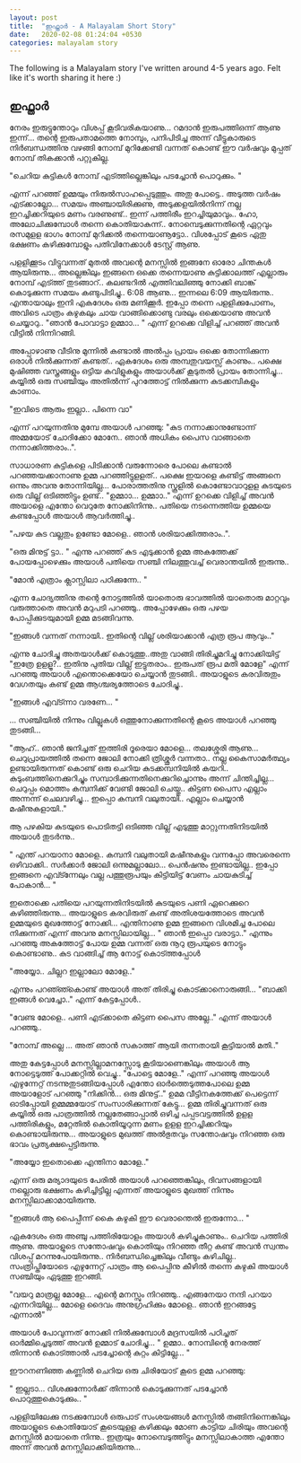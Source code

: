 ```yaml
---
layout: post
title:  "ഇഫ്താർ - A Malayalam Short Story"
date:   2020-02-08 01:24:04 +0530
categories: malayalam story
---
```

The following is a Malayalam story I've written around 4-5 years ago. Felt like it's worth sharing it here :)

## ഇഫ്താർ

നേരം ഇരുട്ടുന്തോറും വിശപ്പ് കൂടിവരികയാണു... റമദാൻ ഇരുപത്തിഒന്ന് ആണു ഇന്ന്... തന്റെ ഇരുപതാമത്തെ നോമ്പും, പനിപിടിച്ച അന്ന് വീട്ടുകാരുടെ നിർബന്ധത്തിനു വഴങ്ങി നോമ്പ് മുറിക്കേണ്ടി വന്നത് കൊണ്ട് ഈ വർഷവും മുപ്പത് നോമ്പ് തികക്കാൻ പറ്റുകില്ല.  

"ചെറിയ കുട്ടികൾ നോമ്പ് എട്ത്തില്ലെങ്കിലും പടച്ചോൻ പൊറുക്കും. " 

എന്ന് പറഞ്ഞ് ഉമ്മയും നിരുൽസാഹപ്പെടുത്തും. അതു പോട്ടെ.. അടുത്ത വർഷം എട്ക്കാല്ലോ... സമയം അഞ്ചായിരിക്കുണു, അടുക്കളയിൽനിന്ന് നല്ല ഇറച്ചിക്കറിയുടെ മണം വരണുണ്ട്.. ഇന്ന് പത്തിരീം ഇറച്ചിയുമാവും.. ഹോ, അലോചിക്കുമ്പോൾ തന്നെ കൊതിയാകുന്ന്.. നോമ്പെടുക്കുന്നതിന്റെ ഏറ്റവും രസമുളള ഭാഗം നോമ്പ് മുറിക്കൽ തന്നെയാണൂട്ടോ.. വിശപ്പോട് കൂടെ ഏതു ഭക്ഷണം കഴിക്കുമ്പോളും പതിവിനേക്കാൾ ടേസ്റ്റ് ആണു. 




പളളിക്കൂടം വിട്ടുവന്നത് മുതൽ അവന്റെ മനസ്സിൽ ഇങ്ങനേ ഓരോ ചിന്തകൾ ആയിരുന്നു... അല്ലെങ്കിലും  ഇങ്ങനെ ഒക്കെ തന്നെയാണു കുട്ടിക്കാലത്ത് എല്ലാരും നോമ്പ് എട്ത്ത് തുടങ്ങാറ്.. കലണ്ടറിൽ എത്തിവലിഞ്ഞു നോക്കി ബാങ്ക് കൊടുക്കുന്ന സമയം കണ്ടുപിടിച്ചു..  6:08 ആണു... ഇന്നലെ 6:09 ആയിരുന്നു.. എന്തായാലും ഇനി എകദേശം ഒരു മണിക്കൂർ. ഇപ്പോ  തന്നെ പളളിക്കുപോണം, അവിടെ പാത്രം കഴുകലും ചായ വാങ്ങിക്കൊണ്ടു വരലും ഒക്കെയാണു അവൻ ചെയ്യാറു..
 "ഞാൻ പോവാട്ടാ ഉമ്മാാ... " 
 എന്ന് ഉറക്കെ വിളിച്ച് പറഞ്ഞ് അവൻ വീട്ടിൽ നിന്നിറങ്ങി.


അപ്പോഴാണു വീടിനു മുന്നിൽ കണ്ടാൽ  അൽപ്പം  പ്രായം ഒക്കെ തോന്നിക്കുന്ന ഒരാൾ നിൽക്കുന്നത് കണ്ടത്.. ഏകദേശം ഒരു അമ്പതുവയസ്സ് കാണും.. പക്ഷെ മുഷിഞ്ഞ വസ്ത്രങ്ങളും ഒട്ടിയ കവിളുകളും അയാൾക്ക് കൂടുതൽ പ്രായം തോന്നിച്ചു... കയ്യിൽ ഒരു സഞ്ചിയും അതിൽന്ന് പുറത്തോട്ട് നിൽക്കുന്ന കുടക്കമ്പികളും കാണാം.

 "ഇവിടെ ആരും ഇല്ലാ.. പിന്നെ വാ" 
 
 എന്ന് പറയുന്നതിനു മുമ്പേ അയാൾ പറഞ്ഞു: "കുട നന്നാക്കാനുണ്ടോന്ന് അമ്മയോട് ചോദിക്കോ മോനേ.. ഞാൻ അധികം പൈസ വാങ്ങാതെ നന്നാക്കിത്തരാം..".


സാധാരണ കുട്ടികളെ പിടിക്കാൻ വരുന്നോരെ  പോലെ കണ്ടാൽ  പറഞ്ഞയക്കാനാണു ഉമ്മ പറഞ്ഞിട്ടുളളത്.. പക്ഷെ ഇയാളെ കണ്ടിട്ട് അങ്ങനെ ഒന്നും അവനു തോന്നിയില്ല... പോരാത്തതിനു സ്കൂളിൽ കൊണ്ടോവാറുളള കുടയുടെ ഒരു വില്ല് ഒടിഞ്ഞിട്ടും ഉണ്ട്.. "ഉമ്മാാ... ഉമ്മാാ.." എന്ന് ഉറക്കെ വിളിച്ച് അവൻ അയാളെ എന്തോ വെറുതേ നോക്കിനിന്നു.. പതിയെ നടന്നെത്തിയ ഉമ്മയെ കണ്ടപ്പോൾ അയാൾ ആവർത്തിച്ചു.. 

"പഴയ കുട വല്ലതും ഉണ്ടോ മോളെ.. ഞാൻ ശരിയാക്കിത്തരാം..".


 "ഒരു മിനുട്ട് ട്ടാ.. " എന്നു പറഞ്ഞ് കുട എടുക്കാൻ ഉമ്മ അകത്തേക്ക് പോയപ്പോഴെക്കും അയാൾ പതിയെ സഞ്ചി നിലത്തുവച്ച് വെരാന്തയിൽ ഇരുന്നു..
 
 "മോൻ എത്രാം ക്ലാസ്സിലാ പഠിക്കുന്നേ.. "
 
  എന്ന ചോദ്യത്തിനു തന്റെ നോട്ടത്തിൽ യാതൊരു ഭാവത്തിൽ യാതൊരു മാറ്റവും വരുത്താതെ അവൻ മറുപടി പറഞ്ഞു.. അപ്പോഴേക്കും ഒരു പഴയ പോപ്പിക്കുടയുമായി ഉമ്മ മടങ്ങിവന്നു.
  
 "ഇങ്ങൾ വന്നത് നന്നായി.. ഇതിന്റെ വില്ല് ശരിയാക്കാൻ എത്ര രൂപ ആവും.." 
 
എന്നു ചോദിച്ചു അതയാൾക്ക് കൊടുത്തു..അതു വാങ്ങി തിരിച്ചുമറിച്ചു നോക്കിയിട്ട് 
 "ഇത്രേ ഉളളൂ?.. ഇതിനു പുതിയ വില്ല് ഇട്ടുതരാം.. ഇരുപത് രൂപ മതി മോളേ" 
 എന്ന് പറഞ്ഞു അയാൾ എന്തൊക്കെയോ ചെയ്യാൻ തുടങ്ങി..  അയാളുടെ കരവിരുതും വേഗതയും കണ്ട് ഉമ്മ ആശ്ചര്യത്തോടെ ചോദിച്ചു.. 
 
"ഇങ്ങൾ എവ്ട്ന്നാ വരണേ... "

 ... സഞ്ചിയിൽ നിന്നും വില്ലുകൾ ഒത്തുനോക്കുന്നതിന്റെ കൂടെ അയാൾ പറഞ്ഞു തുടങ്ങി... 
 
"ആഹ്.. ഞാൻ ജനിച്ചത് ഇത്തിരി ദൂരെയാ മോളെ... തലശ്ശേരി ആണു...  ചെറുപ്രായത്തിൽ തന്നെ ജോലി നോക്കി ത്രിശ്ശൂർ വന്നതാ.. നല്ല കൈസാമർത്ഥ്യം ഉണ്ടായിരുന്നത് കൊണ്ട് ഒരു ചെറിയ കുടക്കമ്പനിയിൽ കയറി.. കുടുംബത്തിനെക്കുറിച്ചും സമ്പാദിക്കുന്നതിനെക്കുറിച്ചൊന്നും അന്ന് ചിന്തിച്ചില്ല... ചെറുപ്പം മൊത്തം കമ്പനിക്ക് വേണ്ടി ജോലി ചെയ്തു.. കിട്ടണ പൈസ എല്ലാം അന്നന്ന് ചെലവഴിച്ചു... ഇപ്പൊ കമ്പനി വലുതായി.. എല്ലാം ചെയ്യാൻ മഷീനുകളായി.."

 ആ പഴകിയ കുടയുടെ പൊടിതട്ടി ഒടിഞ്ഞ വില്ല് എടുത്തു മാറ്റുന്നതിനിടയിൽ അയാൾ തുടർന്നു.. 
 
" എന്ത് പറയാനാ മോളെ.. കമ്പനി വലുതായി മഷീനുകളും വന്നപ്പോ അവരെന്നെ ഒഴിവാക്കി.. സർക്കാർ ജോലി ഒന്നുമല്ലാലോ... പെൻഷനും ഇണ്ടായില്ല.. ഇപ്പോ ഇങ്ങനെ എവ്ട്ന്നേലും വല്ല പത്തുരൂപയും കിട്ടിയിട്ട് വേണം ചായകുടിച്ച് പോകാൻ... "

ഇതൊക്കെ പതിയെ പറയുന്നതിനിടയിൽ കുടയുടെ പണി ഏറെക്കുറെ കഴിഞ്ഞിരുന്നു... അയാളുടെ കരവിരുത് കണ്ട് അതിശയത്തോടെ അവൻ ഉമ്മയുടെ മുഖത്തോട്ട് നോക്കി... എന്തിനാണു ഉമ്മ ഇങ്ങനെ വിശമിച്ച പോലെ നിക്കുന്നത് എന്ന് അവനു മനസ്സിലായില്ല... " ഞാൻ ഇപ്പൊ വരാട്ടാ.." എന്നും പറഞ്ഞു അകത്തോട്ട് പോയ ഉമ്മ വന്നത് ഒരു നൂറു രൂപയുടെ നോട്ടും കൊണ്ടാണു.. കുട വാങ്ങിച്ച് ആ നോട്ട് കൊട്ത്തപ്പോൾ 

"അയ്യോ.. ചില്ലറ ഇല്ലാലോ മോളേ.."

 എന്നും പറഞ്ഞ്കൊണ്ട് അയാൾ അത് തിരിച്ചു കൊട്ക്കാനൊരുങ്ങി... "ബാക്കി ഇങ്ങൾ വെച്ചോ.." എന്ന് കേട്ടപ്പോൾ..
 
 "വേണ്ട മോളെ.. പണി എട്ക്കാതെ കിട്ടണ പൈസ അല്ലേ.." എന്ന് അയാൾ പറഞ്ഞു.. 
 
 "നോമ്പ് അല്ലെ ... അത് ഞാൻ സകാത്ത് ആയി തന്നതായി കൂട്ടിയാൽ മതി.." 
 
അതു കേട്ടപ്പോൾ മനസ്സില്ലാമനസ്സോടു കൂടിയാണെങ്കിലും അയാൾ ആ നോട്ടെടുത്ത് പോക്കറ്റിൽ വെച്ചു.. "പോട്ടെ മോളേ.." എന്ന് പറഞ്ഞു അയാൾ എഴുന്നേറ്റ് നടന്നുതുടങ്ങിയപ്പോൾ എന്തോ ഓർത്തെടുത്തപോലെ ഉമ്മ അയാളോട് പറഞ്ഞു "നിക്കിൻ... ഒരു മിനുട്ട്.." ഉമമ വീട്ടിനകത്തേക്ക് പെട്ടെന്ന് ഓടിപ്പോയി ഉമ്മമ്മയോട് സംസാരിക്കുന്നത് കേട്ടു... ഉമ്മ തിരിച്ചുവന്നത് ഒരു കയ്യിൽ ഒരു പാത്രത്തിൽ നല്ലതേങ്ങാപ്പാൽ ഒഴിച്ച പപ്പടവട്ടത്തിൽ ഉളള പത്തിരികളും, മറ്റേതിൽ കൊതിയൂറുന്ന മണം ഉളള ഇറച്ചിക്കറിയും കൊണ്ടായിരുന്നു... അയാളുടെ മുഖത്ത് അൽഭുതവും സന്തോഷവും നിറഞ്ഞ ഒരു ഭാവം പ്രത്യക്ഷപ്പെട്ടിരുന്നു.

 "അയ്യോ ഇതൊക്കെ എന്തിനാ മോളേ.." 
 
എന്ന് ഒരു മര്യാദയുടെ പേരിൽ അയാൾ പറഞ്ഞെങ്കിലും, ദിവസങ്ങളായി നല്ലൊരു ഭക്ഷണം കഴിച്ചിട്ടില്ല എന്നത് അയാളുടെ മുഖത്ത് നിന്നും മനസ്സിലാക്കാമായിരുന്നു.

"ഇങ്ങൾ ആ പൈപ്പീന്ന് കൈ കഴുകി ഈ വെരാന്തെൽ ഇരുന്നോ... " 

 ഏകദേശം ഒരു അഞ്ചു പത്തിരിയോളം അയാൾ കഴിച്ചുകാണും.. ചെറിയ പത്തിരി ആണു. അയാളുടെ സന്തോഷവും കൊതിയും നിറഞ്ഞ തീറ്റ കണ്ട് അവൻ സ്വന്തം വിശപ്പ് മറന്നുപോയിരുന്നു.. നിർബന്ധിച്ചെങ്കിലും വീണ്ടും കഴിചില്ല.. സംത്രിപ്തിയോടെ എഴുന്നേറ്റ് പാത്രം ആ പൈപ്പിനു കീഴിൽ തന്നെ കഴുകി അയാൾ സഞ്ചിയും ഏടുത്തു ഇറങ്ങി.
 
 "വയറു മാത്രല്ല മോളേ... എന്റെ മനസ്സും നിറഞ്ഞു.. എങ്ങനേയാ നന്ദി പറയാ എന്നറിയില്ല... മോളെ ദൈവം അനുഗ്രഹിക്കും മോളെ.. ഞാൻ ഇറങ്ങട്ടേ എന്നാൽ"
 
 അയാൾ പോവുന്നത് നോക്കി നിൽക്കുമ്പോൾ മദ്രസയിൽ പഠിച്ചത് ഓർമ്മിച്ചെടുത്ത് അവൻ ഉമ്മാട് ചോദിച്ചു... 
 " ഉമ്മാ..  നോമ്പിന്റെ നേരത്ത്  തിന്നാൻ  കൊട്ത്താൽ പടച്ചോന്റെ കുറ്റം കിട്ടില്ലേ... " 
 
 ഈറനണിഞ്ഞ കണ്ണിൽ ചെറിയ ഒരു ചിരിയോട് കൂടെ ഉമ്മ പറഞ്ഞു: 
 
" ഇല്ലടാ... വിശക്കുന്നോർക്ക് തിന്നാൻ കൊടുക്കുന്നത് പടച്ചോൻ പൊറുത്തുകൊടുക്കും.. "

പളളിയിലേക്കു നടക്കുമ്പോൾ ഒരുപാട് സംശയങ്ങൾ മനസ്സിൽ തങ്ങിനിന്നെങ്കിലും അയാളുടെ കൊതിയോട് കൂടെയുളള കഴിക്കലും മോണ കാട്ടിയ ചിരിയും അവന്റെ മനസ്സിൽ മായാതെ നിന്നു.. ഇത്രയും നോമ്പെടുത്തിട്ടും മനസ്സിലാകാത്ത എന്തോ അന്ന് അവൻ മനസ്സിലാക്കിയിരുന്നു...